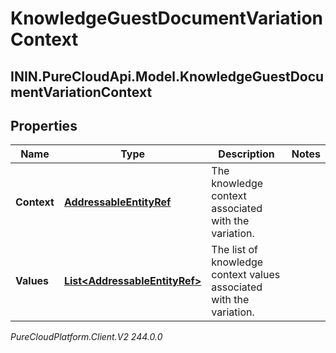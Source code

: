 # KnowledgeGuestDocumentVariationContext

## ININ.PureCloudApi.Model.KnowledgeGuestDocumentVariationContext

## Properties

|Name | Type | Description | Notes|
|------------ | ------------- | ------------- | -------------|
| **Context** | [**AddressableEntityRef**](AddressableEntityRef) | The knowledge context associated with the variation. | |
| **Values** | [**List&lt;AddressableEntityRef&gt;**](AddressableEntityRef) | The list of knowledge context values associated with the variation. | |



_PureCloudPlatform.Client.V2 244.0.0_
